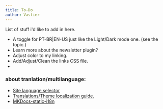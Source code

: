 ```yaml
---
title: To-Do
author: Vastier
---
```


List of stuff i'd like to add in here.

* A toggle for PT-BR|EN-US just like the Light/Dark mode one. (see the topic.)
* Learn more about the newsletter plugin?
* Adjust color to my linking.
* Add/Adjust/Clean the links CSS file.
* 







### about tranlation/multilanguage:
* [Site language selector](https://squidfunk.github.io/mkdocs-material/setup/changing-the-language/#site-language-selector)
* [Translations/Theme localization guide.](https://www.mkdocs.org/dev-guide/translations/)
* [MKDocs-static-i18n](https://github.com/ultrabug/mkdocs-static-i18n)